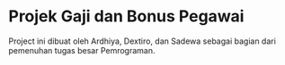 # Projek Gaji dan Bonus Pegawai
Project ini dibuat oleh Ardhiya, Dextiro, dan Sadewa sebagai bagian dari pemenuhan tugas besar Pemrograman.
